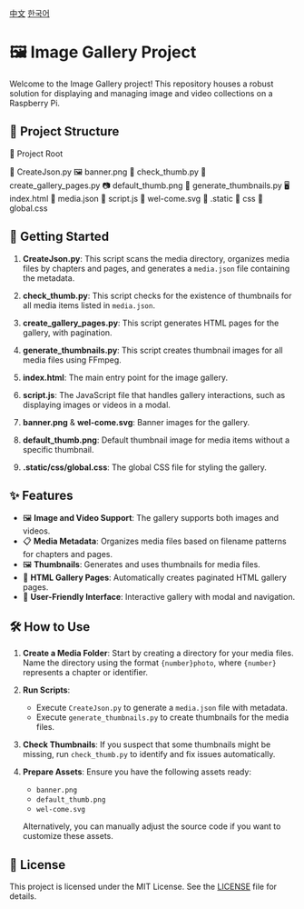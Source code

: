 [中文](./README_CN.md) [한국어](./README_KR.md)
# 🖼️ Image Gallery Project

Welcome to the Image Gallery project! This repository houses a robust solution for displaying and managing image and video collections on a Raspberry Pi.

## 📂 Project Structure

📁 Project Root

📝 CreateJson.py
🖼️ banner.png
📝 check_thumb.py
📝 create_gallery_pages.py
📷 default_thumb.png
📝 generate_thumbnails.py
🖥️ index.html
📝 media.json
📜 script.js
🎨 wel-come.svg
    📁 .static
        📁 css
            🎨 global.css



## 🚀 Getting Started

1. **CreateJson.py**: This script scans the media directory, organizes media files by chapters and pages, and generates a `media.json` file containing the metadata.

2. **check_thumb.py**: This script checks for the existence of thumbnails for all media items listed in `media.json`.

3. **create_gallery_pages.py**: This script generates HTML pages for the gallery, with pagination.

4. **generate_thumbnails.py**: This script creates thumbnail images for all media files using FFmpeg.

5. **index.html**: The main entry point for the image gallery.

6. **script.js**: The JavaScript file that handles gallery interactions, such as displaying images or videos in a modal.

7. **banner.png** & **wel-come.svg**: Banner images for the gallery.

8. **default_thumb.png**: Default thumbnail image for media items without a specific thumbnail.

9. **.static/css/global.css**: The global CSS file for styling the gallery.

## ✨ Features

- 🖼️ **Image and Video Support**: The gallery supports both images and videos.
- 📋 **Media Metadata**: Organizes media files based on filename patterns for chapters and pages.
- 🖼️ **Thumbnails**: Generates and uses thumbnails for media files.
- 📃 **HTML Gallery Pages**: Automatically creates paginated HTML gallery pages.
- 🎯 **User-Friendly Interface**: Interactive gallery with modal and navigation.

## 🛠️ How to Use

1. **Create a Media Folder**: Start by creating a directory for your media files. Name the directory using the format `{number}photo`, where `{number}` represents a chapter or identifier.

2. **Run Scripts**:
   - Execute `CreateJson.py` to generate a `media.json` file with metadata.
   - Execute `generate_thumbnails.py` to create thumbnails for the media files.

3. **Check Thumbnails**: If you suspect that some thumbnails might be missing, run `check_thumb.py` to identify and fix issues automatically.

4. **Prepare Assets**: Ensure you have the following assets ready:
   - `banner.png`
   - `default_thumb.png`
   - `wel-come.svg`

   Alternatively, you can manually adjust the source code if you want to customize these assets.


## 📜 License

This project is licensed under the MIT License. See the [LICENSE](LICENSE) file for details.
